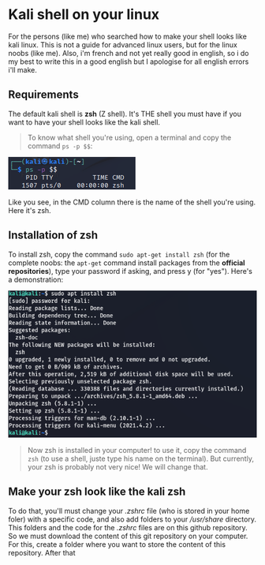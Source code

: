 # Kali shell on your linux
For the persons (like me) who searched how to make your shell looks like kali linux. This is not a guide for advanced linux users, but for the linux noobs (like me). Also, i'm french and not yet really good in english, so i do my best to write this in a good english but I apologise for all english errors i'll make.

## Requirements
The default kali shell is **zsh** (Z shell). It's THE shell you must have if you want to have your shell looks like the kali shell.

> To know what shell you're using, open a terminal and copy the command `ps -p $$`:

![how to know what shell you're using](https://github.com/likalium/kali-shell-on-your-linux/blob/main/assets/zsh.png)

Like you see, in the CMD column there is the name of the shell you're using. Here it's zsh.

## Installation of zsh
To install zsh, copy the command `sudo apt-get install zsh` (for the complete noobs: the `apt-get` command install packages from the **official repositories**), type your password if asking, and press y (for "yes"). Here's a demonstration:

![install zsh](https://github.com/likalium/kali-shell-on-your-linux/blob/main/assets/install_zsh.png)

> Now zsh is installed in your computer! to use it, copy the command `zsh` (to use a shell, juste type his name on the terminal). But currently, your zsh is probably not very nice! We will change that.

## Make your zsh look like the kali zsh
To do that, you'll must change your *.zshrc* file (who is stored in your home foler) with a specific code, and also add folders to your */usr/share* directory. This folders and the code for the *.zshrc* files are on this github repository. So we must download the content of this git repository on your computer. For this, create a folder where you want to store the content of this repository. After that

